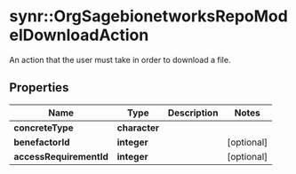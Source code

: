 # synr::OrgSagebionetworksRepoModelDownloadAction

An action that the user must take in order to download a file.

## Properties
Name | Type | Description | Notes
------------ | ------------- | ------------- | -------------
**concreteType** | **character** |  | 
**benefactorId** | **integer** |  | [optional] 
**accessRequirementId** | **integer** |  | [optional] 


